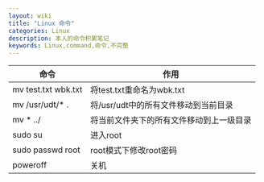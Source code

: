 ```yaml
---
layout: wiki
title: "Linux 命令"
categories: Linux
description: 本人的命令积累笔记
keywords: Linux,command,命令,不完整
---
```


| 命令                | 作用                                     |
| ------------------- | ---------------------------------------- |
| mv test.txt wbk.txt | 将test.txt重命名为wbk.txt                |
| mv /usr/udt/* .     | 将/usr/udt中的所有文件移动到当前目录     |
| mv * ../            | 将当前文件夹下的所有文件移动到上一级目录 |
| sudo su             | 进入root                                 |
| sudo passwd root    | root模式下修改root密码                   |
| poweroff            | 关机                                     |

